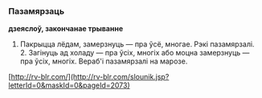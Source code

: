 ### Пазамярзаць
**дзеяслоў, закончанае трыванне**

1. Пакрыцца лёдам, замерзнуць — пра ўсё, многае. Рэкі пазамярзалі. 2. Загінуць ад холаду — пра ўсіх, многіх або моцна замерзнуць — пра ўсіх, многіх. Вераб'і пазамярзалі на марозе.

<a rel="author">[http://rv-blr.com/](http://rv-blr.com/slounik.jsp?letterId=0&maskId=0&pageId=2073)</a>
